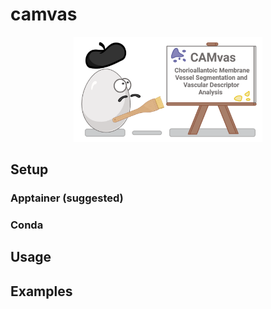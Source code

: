 # camvas
<div align="center">
<img src="media/camvas-cartoon.png" alt="logo" width="60%">
</div>

## Setup

### Apptainer (suggested)

### Conda


## Usage

## Examples
